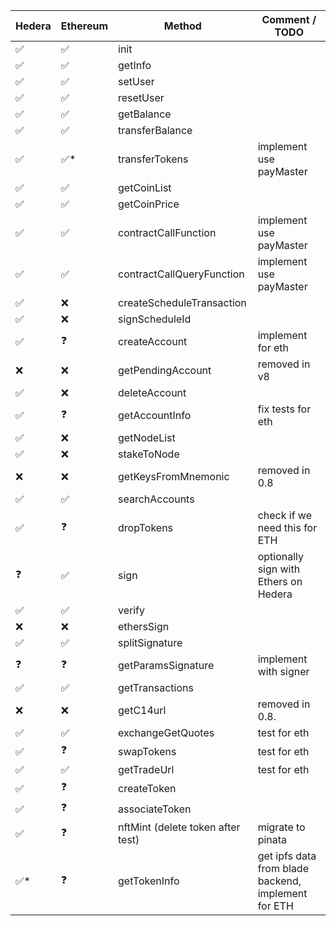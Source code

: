 
| Hedera | Ethereum | Method                            | Comment / TODO                                      |
|--------|----------|-----------------------------------|-----------------------------------------------------|
| ✅      | ✅        | init                              |                                                     |
| ✅      | ✅        | getInfo                           |                                                     |
| ✅      | ✅        | setUser                           |                                                     |
| ✅      | ✅        | resetUser                         |                                                     |
| ✅      | ✅        | getBalance                        |                                                     |
| ✅      | ✅        | transferBalance                   |                                                     |
| ✅      | ✅*       | transferTokens                    | implement use payMaster                             |
| ✅      | ✅        | getCoinList                       |                                                     |
| ✅      | ✅        | getCoinPrice                      |                                                     |
| ✅      | ✅        | contractCallFunction              | implement use payMaster                             |
| ✅      | ✅        | contractCallQueryFunction         | implement use payMaster                             |
| ✅      | ❌        | createScheduleTransaction         |                                                     |
| ✅      | ❌        | signScheduleId                    |                                                     |
| ✅      | ❓        | createAccount                     | implement for eth                                   |
| ❌      | ❌        | getPendingAccount                 | removed in v8                                       |
| ✅      | ❌        | deleteAccount                     |                                                     |
| ✅      | ❓        | getAccountInfo                    | fix tests for eth                                   |
| ✅      | ❌        | getNodeList                       |                                                     |
| ✅      | ❌        | stakeToNode                       |                                                     |
| ❌      | ❌        | getKeysFromMnemonic               | removed in 0.8                                      |
| ✅      | ✅        | searchAccounts                    |                                                     |
| ✅      | ❓        | dropTokens                        | check if we need this for ETH                       |
| ❓      | ✅        | sign                              | optionally sign with Ethers on Hedera               |
| ✅      | ✅        | verify                            |                                                     |
| ❌      | ❌        | ethersSign                        |                                                     |
| ✅      | ✅        | splitSignature                    |                                                     |
| ❓      | ❓        | getParamsSignature                | implement with signer                               |
| ✅      | ✅        | getTransactions                   |                                                     |
| ❌      | ❌        | getC14url                         | removed in 0.8.                                     |
| ✅      | ✅        | exchangeGetQuotes                 | test for eth                                        |
| ✅      | ❓        | swapTokens                        | test for eth                                        |
| ✅      | ✅        | getTradeUrl                       | test for eth                                        |
| ✅      | ❓        | createToken                       |                                                     |
| ✅      | ❓        | associateToken                    |                                                     |
| ✅      | ❓        | nftMint (delete token after test) | migrate to pinata                                   |
| ✅*     | ❓        | getTokenInfo                      | get ipfs data from blade backend, implement for ETH |

